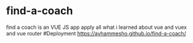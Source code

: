 # find-a-coach
find a coach is an VUE JS app apply all what i learned about vue and vuex and vue router
#Deployment 
https://ayhammesho.github.io/find-a-coach/
